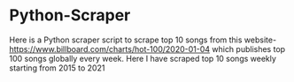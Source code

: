 # Python-Scraper

Here is a Python scraper script to scrape top 10 songs from this website-https://www.billboard.com/charts/hot-100/2020-01-04 which publishes top 100 songs globally every week.
Here I have scraped top 10 songs weekly starting from 2015 to 2021
